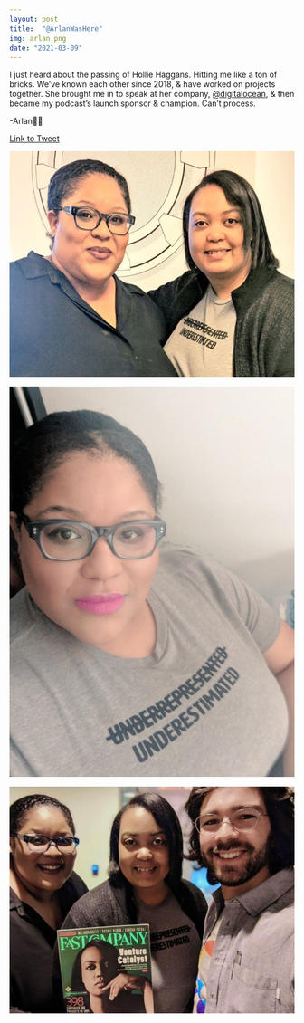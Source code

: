 ```yaml
---
layout: post
title:  "@ArlanWasHere"
img: arlan.png
date: "2021-03-09"
---
```


I just heard about the passing of Hollie Haggans. Hitting me like a ton of bricks. We’ve known each other since 2018, & have worked on projects together. She brought me in to speak at her company, [@digitalocean](https://twitter.com/digitalocean), &AMP; then became my podcast’s launch sponsor & champion. Can’t process.

-Arlan👊🏾

[Link to Tweet](https://twitter.com/ArlanWasHere/status/1369502073293742080)

![Photo from ArlanWasHere's tweet](arlan-1.jpg)

![Photo from ArlanWasHere's tweet](arlan-2.jpg)

![Photo from ArlanWasHere's tweet](arlan-3.jpg)
